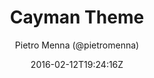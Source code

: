 ---
title: "Cayman Theme"
github: https://github.com/pietromenna/jekyll-cayman-theme
demo: http://jasonlong.github.io/cayman-theme/
author: Pietro Menna (@pietromenna)
draft: true
ssg:
  - Jekyll
cms:
  - No Cms
date: 2016-02-12T19:24:16Z
github_branch: master
---